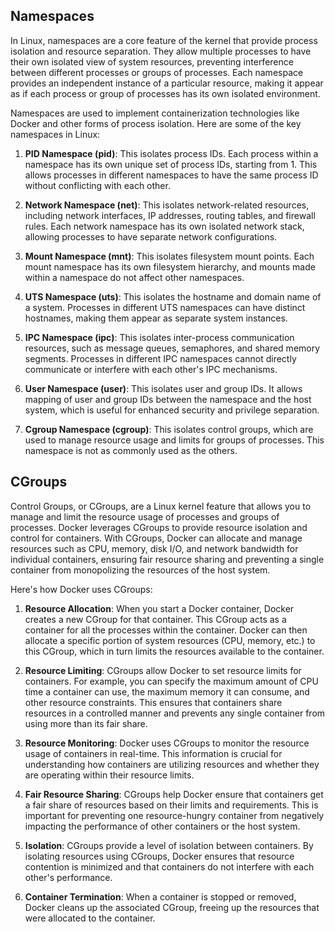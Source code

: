 ## Namespaces

In Linux, namespaces are a core feature of the kernel that provide process isolation and resource separation. They allow multiple processes to have their own isolated view of system resources, preventing interference between different processes or groups of processes. Each namespace provides an independent instance of a particular resource, making it appear as if each process or group of processes has its own isolated environment.

Namespaces are used to implement containerization technologies like Docker and other forms of process isolation. Here are some of the key namespaces in Linux:

1. **PID Namespace (pid)**: This isolates process IDs. Each process within a namespace has its own unique set of process IDs, starting from 1. This allows processes in different namespaces to have the same process ID without conflicting with each other.

2. **Network Namespace (net)**: This isolates network-related resources, including network interfaces, IP addresses, routing tables, and firewall rules. Each network namespace has its own isolated network stack, allowing processes to have separate network configurations.

3. **Mount Namespace (mnt)**: This isolates filesystem mount points. Each mount namespace has its own filesystem hierarchy, and mounts made within a namespace do not affect other namespaces.

4. **UTS Namespace (uts)**: This isolates the hostname and domain name of a system. Processes in different UTS namespaces can have distinct hostnames, making them appear as separate system instances.

5. **IPC Namespace (ipc)**: This isolates inter-process communication resources, such as message queues, semaphores, and shared memory segments. Processes in different IPC namespaces cannot directly communicate or interfere with each other's IPC mechanisms.

6. **User Namespace (user)**: This isolates user and group IDs. It allows mapping of user and group IDs between the namespace and the host system, which is useful for enhanced security and privilege separation.

7. **Cgroup Namespace (cgroup)**: This isolates control groups, which are used to manage resource usage and limits for groups of processes. This namespace is not as commonly used as the others.



## CGroups


Control Groups, or CGroups, are a Linux kernel feature that allows you to manage and limit the resource usage of processes and groups of processes. Docker leverages CGroups to provide resource isolation and control for containers. With CGroups, Docker can allocate and manage resources such as CPU, memory, disk I/O, and network bandwidth for individual containers, ensuring fair resource sharing and preventing a single container from monopolizing the resources of the host system.

Here's how Docker uses CGroups:

1. **Resource Allocation**: When you start a Docker container, Docker creates a new CGroup for that container. This CGroup acts as a container for all the processes within the container. Docker can then allocate a specific portion of system resources (CPU, memory, etc.) to this CGroup, which in turn limits the resources available to the container.

2. **Resource Limiting**: CGroups allow Docker to set resource limits for containers. For example, you can specify the maximum amount of CPU time a container can use, the maximum memory it can consume, and other resource constraints. This ensures that containers share resources in a controlled manner and prevents any single container from using more than its fair share.

3. **Resource Monitoring**: Docker uses CGroups to monitor the resource usage of containers in real-time. This information is crucial for understanding how containers are utilizing resources and whether they are operating within their resource limits.

4. **Fair Resource Sharing**: CGroups help Docker ensure that containers get a fair share of resources based on their limits and requirements. This is important for preventing one resource-hungry container from negatively impacting the performance of other containers or the host system.

5. **Isolation**: CGroups provide a level of isolation between containers. By isolating resources using CGroups, Docker ensures that resource contention is minimized and that containers do not interfere with each other's performance.

6. **Container Termination**: When a container is stopped or removed, Docker cleans up the associated CGroup, freeing up the resources that were allocated to the container.

